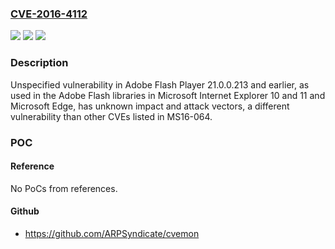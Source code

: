 ### [CVE-2016-4112](https://cve.mitre.org/cgi-bin/cvename.cgi?name=CVE-2016-4112)
![](https://img.shields.io/static/v1?label=Product&message=n%2Fa&color=blue)
![](https://img.shields.io/static/v1?label=Version&message=n%2Fa&color=blue)
![](https://img.shields.io/static/v1?label=Vulnerability&message=n%2Fa&color=brighgreen)

### Description

Unspecified vulnerability in Adobe Flash Player 21.0.0.213 and earlier, as used in the Adobe Flash libraries in Microsoft Internet Explorer 10 and 11 and Microsoft Edge, has unknown impact and attack vectors, a different vulnerability than other CVEs listed in MS16-064.

### POC

#### Reference
No PoCs from references.

#### Github
- https://github.com/ARPSyndicate/cvemon

